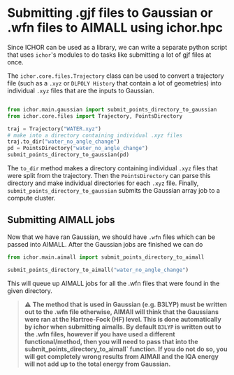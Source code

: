 # Submitting .gjf files to Gaussian or .wfn files to AIMALL using ichor.hpc

Since ICHOR can be used as a library, we can write a separate python script that uses `ichor`'s modules to do tasks like submitting a lot of gjf files at once.

The `ichor.core.files.Trajectory` class can be used to convert a trajectory file (such as a `.xyz` or `DLPOLY History` that contain a lot of geometries) into individual `.xyz` files that are the inputs to Gaussian.

```python

from ichor.main.gaussian import submit_points_directory_to_gaussian
from ichor.core.files import Trajectory, PointsDirectory

traj = Trajectory("WATER.xyz")
# make into a directory containing individual .xyz files
traj.to_dir("water_no_angle_change")
pd = PointsDirectory("water_no_angle_change")
submit_points_directory_to_gaussian(pd)
```

The `to_dir` method makes a directory containing individual `.xyz` files that were split from
the trajectory. Then the `PointsDirectory` can parse this directory and make individual
directories for each `.xyz` file. Finally, `submit_points_directory_to_gaussian` submits the
Gaussian array job to a compute cluster.

## Submitting AIMALL jobs

Now that we have ran Gaussian, we should have `.wfn` files which can be passed into AIMALL. After the Gaussian jobs are finished we can do

```python
from ichor.main.aimall import submit_points_directory_to_aimall

submit_points_directory_to_aimall("water_no_angle_change")
```

This will queue up AIMALL jobs for all the .wfn files that were found in the given directory.

> :warning: **The method that is used in Gaussian (e.g. B3LYP) must be written out to the .wfn file otherwise, AIMAll will think that the Gaussians were ran at the Hartree-Fock (HF) level. This is done automatically by ichor when submitting aimalls. By default `B3LYP` is written out to the .wfn files, however if you have used a different functional/method, then you will need to pass that into the submit_points_directory_to_aimall` function. If you do not do so, you will get completely wrong results from AIMAll and the IQA energy will not add up to the total energy from Gaussian.**
